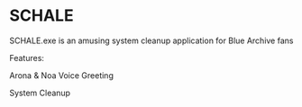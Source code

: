 # SCHALE
SCHALE.exe is an amusing system cleanup application for Blue Archive fans

Features:

Arona & Noa Voice Greeting

System Cleanup
